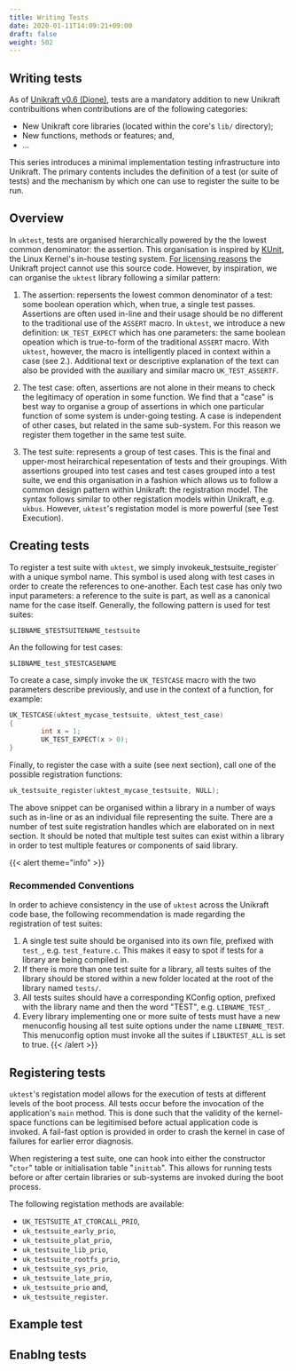 ```yaml
---
title: Writing Tests
date: 2020-01-11T14:09:21+09:00
draft: false
weight: 502
---
```


## Writing tests

As of [Unikraft v0.6 (Dione)](https://unikraft.org/release/v0.6.0>), tests are a
mandatory addition to new Unikraft contribuitions when contributions are of the
following categories:

* New Unikraft core libraries (located within the core's `lib/` directory);
* New functions, methods or features; and,
* ...


This series introduces a minimal implementation testing infrastructure into Unikraft.  The primary contents includes the definition of a test (or suite of tests) and the mechanism by which one can use to register the suite to be run.

## Overview

In `uktest`, tests are organised hierarchically powered by the the lowest common denominator: the assertion.  This organisation is inspired by [KUnit](https://kunit.dev), the Linux Kernel's in-house testing system.  [For licensing reasons](#) the Unikraft project cannot use this source code.  However, by inspiration, we can organise the `uktest` library following a similar pattern:

 1. The assertion: repersents the lowest common denominator of a test: some   boolean operation which, when true, a single test passes.  Assertions are often used in-line and their usage should be no different to the  traditional use of the `ASSERT` macro.  In `uktest`, we introduce a new definition: `UK_TEST_EXPECT` which has one parameters: the same boolean opeation which is true-to-form of the traditional `ASSERT` macro.  With `uktest`, however, the macro is intelligently placed in context within a case (see 2.).  Additional text or descriptive explanation of the text can also be provided with the auxiliary and similar macro `UK_TEST_ASSERTF`.

 2. The test case: often, assertions are not alone in their means to check the legitimacy of operation in some function.  We find that a "case" is best way to organise a group of assertions in which one particular function of some system is under-going testing.  A case is independent of other cases, but related in the same sub-system.  For this reason we register them together in the same test suite.

 3. The test suite: represents a group of test cases.  This is the final and upper-most heirarchical repesentation of tests and their groupings.  With assertions grouped into test cases and test cases grouped into a test suite, we end this organisation in a fashion which allows us to follow a common design pattern within Unikraft: the registration model.  The syntax follows similar to other registation models within Unikraft, e.g. `ukbus`. However, `uktest`'s registation model is more powerful (see Test Execution).


## Creating tests

To register a test suite with `uktest`, we simply invokeuk_testsuite_register` with a unique symbol name.  This symbol is used along with test cases in order to create the references to one-another.  Each test case has only two input parameters: a reference to the suite is part, as well as a canonical name for the case itself.  Generally, the following pattern is used for test suites:

`$LIBNAME_$TESTSUITENAME_testsuite`

An the following for test cases:

`$LIBNAME_test_$TESTCASENAME`

To create a case, simply invoke the `UK_TESTCASE` macro with the two parameters describe previously, and use in the context of a function, for example:

```c
UK_TESTCASE(uktest_mycase_testsuite, uktest_test_case)
{
        int x = 1;
        UK_TEST_EXPECT(x > 0);
}
```

Finally, to register the case with a suite (see next section), call one of the possible registration functions:

```c
uk_testsuite_register(uktest_mycase_testsuite, NULL);
```

The above snippet can be organised within a library in a number of ways such as in-line or as an individual file representing the suite.  There are a number of test suite registration handles which are elaborated on in next section.  It should be noted that multiple test suites can exist within a library in order to test multiple features or components of said library.

{{< alert theme="info" >}}
### Recommended Conventions

In order to achieve consistency in the use of `uktest` across the Unikraft code base, the following recommendation is made regarding the registration of test suites:

1. A single test suite should be organised into its own file, prefixed with
   `test_`, e.g. `test_feature.c`.  This makes it easy to spot if tests for a
   library are being compiled in.
2. If there is more than one test suite for a library, all tests suites of the
   library should be stored within a new folder located at the root of the
   library named `tests/`.
3. All tests suites should have a corresponding KConfig option, prefixed with
   the library name and then the word "TEST", e.g. `LIBNAME_TEST_`.
4. Every library implementing one or more suite of tests must have a new
   menuconfig housing all test suite options under the name `LIBNAME_TEST`.
   This menuconfig option must invoke all the suites if `LIBUKTEST_ALL` is set
   to true.
{{< /alert >}}


## Registering tests

`uktest`'s registation model allows for the execution of tests at different levels of the boot process.  All tests occur before the invocation of the application's `main` method.  This is done such that the validity of the kernel-space functions can be legitimised before actual application code is invoked.  A fail-fast option is provided in order to crash the kernel in case of failures for earlier error diagnosis.

When registering a test suite, one can hook into either the constructor "`ctor`" table or initialisation table "`inittab`". This allows for running tests before or after certain libraries or sub-systems are invoked during the boot process.

The following registation methods are available:

 * `UK_TESTSUITE_AT_CTORCALL_PRIO`,
 * `uk_testsuite_early_prio`,
 * `uk_testsuite_plat_prio`,
 * `uk_testsuite_lib_prio`,
 * `uk_testsuite_rootfs_prio`,
 * `uk_testsuite_sys_prio`,
 * `uk_testsuite_late_prio`,
 * `uk_testsuite_prio` and,
 * `uk_testsuite_register`.

## Example test

## Enablng tests